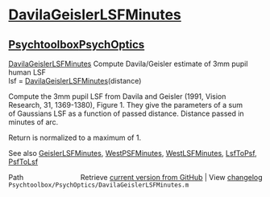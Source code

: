# [DavilaGeislerLSFMinutes](DavilaGeislerLSFMinutes)
## [Psychtoolbox](Psychtoolbox)[PsychOptics](PsychOptics)

[DavilaGeislerLSFMinutes](DavilaGeislerLSFMinutes)  Compute Davila/Geisler estimate of 3mm pupil human LSF  
   lsf = [DavilaGeislerLSFMinutes](DavilaGeislerLSFMinutes)(distance)  
  
   Compute the 3mm pupil LSF from Davila and Geisler (1991, Vision  
   Research, 31, 1369-1380), Figure 1. They give the parameters of a sum  
   of Gaussians LSF as a function of passed distance.  Distance passed in  
   minutes of arc.  
  
   Return is normalized to a maximum of 1.  
  
   See also [GeislerLSFMinutes](GeislerLSFMinutes), [WestPSFMinutes](WestPSFMinutes), [WestLSFMinutes](WestLSFMinutes), [LsfToPsf](LsfToPsf), [PsfToLsf](PsfToLsf)  




<div class="code_header" style="text-align:right;">
  <span style="float:left;">Path&nbsp;&nbsp;</span> <span class="counter">Retrieve <a href=
  "https://raw.github.com/Psychtoolbox-3/Psychtoolbox-3/beta/Psychtoolbox/PsychOptics/DavilaGeislerLSFMinutes.m">current version from GitHub</a> | View <a href=
  "https://github.com/Psychtoolbox-3/Psychtoolbox-3/commits/beta/Psychtoolbox/PsychOptics/DavilaGeislerLSFMinutes.m">changelog</a></span>
</div>
<div class="code">
  <code>Psychtoolbox/PsychOptics/DavilaGeislerLSFMinutes.m</code>
</div>

